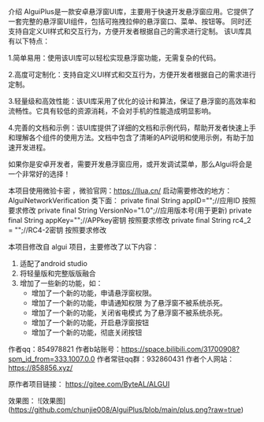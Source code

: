 
介绍
AlguiPlus是一款安卓悬浮窗UI库，主要用于快速开发悬浮窗应用。它提供了一套完整的悬浮窗UI组件，包括可拖拽拉伸的悬浮窗口、菜单、按钮等。 同时还支持自定义UI样式和交互行为，方便开发者根据自己的需求进行定制。 该UI库具有以下特点：

1.简单易用：使用该UI库可以轻松实现悬浮窗功能，无需复杂的代码。

2.高度可定制化：支持自定义UI样式和交互行为，方便开发者根据自己的需求进行定制。

3.轻量级和高效性能：该UI库采用了优化的设计和算法，保证了悬浮窗的高效率和流畅性。它具有较低的资源消耗，不会对手机的性能造成明显影响。

4.完善的文档和示例：该UI库提供了详细的文档和示例代码，帮助开发者快速上手和理解各个组件的使用方法。文档中包含了清晰的API说明和使用示例，有助于加速开发进程。

如果你是安卓开发者，需要开发悬浮窗应用，或开发调试菜单，那么Algui将会是一个非常好的选择！


本项目使用微验卡密 ，微验官网：https://llua.cn/
启动需要修改的地方：
AlguiNetworkVerification 类下面：
    private final String appID="";//应用ID 按照要求修改
    private final String VersionNo="1.0";//应用版本号(用于更新)
    private final String appKey="";//APPkey密钥  按照要求修改
    private final String rc4_2 = "";//RC4-2密钥 按照要求修改



本项目修改自 algui 项目，主要修改了以下内容：
1. 适配了android studio
2. 将轻量版和完整版版融合
3. 增加了一些新的功能，如：
   - 增加了一个新的功能，申请悬浮窗权限。
   - 增加了一个新的功能，申请通知权限 为了悬浮窗不被系统杀死。
   - 增加了一个新的功能，关闭省电模式 为了悬浮窗不被系统杀死。
   - 增加了一个新的功能，开启悬浮窗按钮
   - 增加了一个新的功能，彻底关闭按钮

作者qq：854978821
作者b站账号：https://space.bilibili.com/31700908?spm_id_from=333.1007.0.0
作者常驻qq群：932860431
作者个人网站：https://858856.xyz/

原作者项目链接：
https://gitee.com/ByteAL/ALGUI

效果图：
![效果图]
(https://github.com/chunjie008/AlguiPlus/blob/main/plus.png?raw=true)
